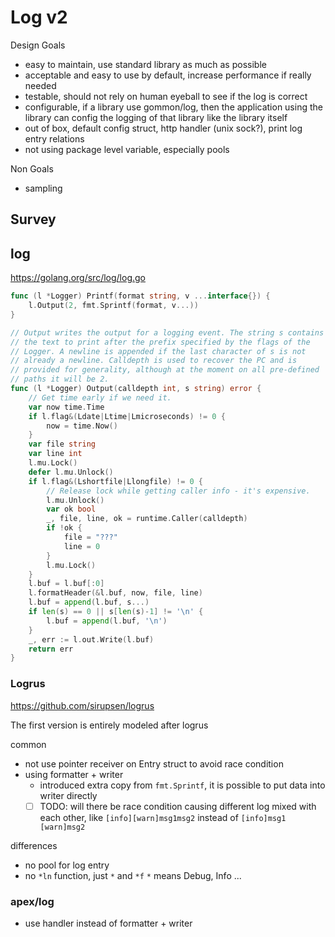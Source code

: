 # Log v2

Design Goals

- easy to maintain, use standard library as much as possible
- acceptable and easy to use by default, increase performance if really needed
- testable, should not rely on human eyeball to see if the log is correct
- configurable, if a library use gommon/log, then the application using the library can config the logging of that library like the library itself
- out of box, default config struct, http handler (unix sock?), print log entry relations
- not using package level variable, especially pools 

Non Goals

- sampling

## Survey

## log

https://golang.org/src/log/log.go

````go
func (l *Logger) Printf(format string, v ...interface{}) {
  	l.Output(2, fmt.Sprintf(format, v...))
}

// Output writes the output for a logging event. The string s contains
// the text to print after the prefix specified by the flags of the
// Logger. A newline is appended if the last character of s is not
// already a newline. Calldepth is used to recover the PC and is
// provided for generality, although at the moment on all pre-defined
// paths it will be 2.
func (l *Logger) Output(calldepth int, s string) error {
  	// Get time early if we need it.
  	var now time.Time
  	if l.flag&(Ldate|Ltime|Lmicroseconds) != 0 {
  		now = time.Now()
  	}
  	var file string
  	var line int
  	l.mu.Lock()
  	defer l.mu.Unlock()
  	if l.flag&(Lshortfile|Llongfile) != 0 {
  		// Release lock while getting caller info - it's expensive.
  		l.mu.Unlock()
  		var ok bool
  		_, file, line, ok = runtime.Caller(calldepth)
  		if !ok {
  			file = "???"
  			line = 0
  		}
  		l.mu.Lock()
  	}
  	l.buf = l.buf[:0]
  	l.formatHeader(&l.buf, now, file, line)
  	l.buf = append(l.buf, s...)
  	if len(s) == 0 || s[len(s)-1] != '\n' {
  		l.buf = append(l.buf, '\n')
  	}
  	_, err := l.out.Write(l.buf)
  	return err
}
````

### Logrus

https://github.com/sirupsen/logrus

The first version is entirely modeled after logrus
 
common

- not use pointer receiver on Entry struct to avoid race condition
- using formatter + writer 
  - introduced extra copy from `fmt.Sprintf`, it is possible to put data into writer directly
  - [ ] TODO: will there be race condition causing different log mixed with each other, like `[info][warn]msg1msg2` instead of `[info]msg1 [warn]msg2`
  
differences

- no pool for log entry
- no `*ln` function, just `*` and `*f` `*` means Debug, Info ...

### apex/log

- use handler instead of formatter + writer
